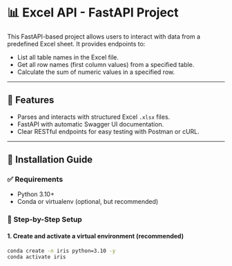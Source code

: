 # 📊 Excel API - FastAPI Project

This FastAPI-based project allows users to interact with data from a predefined Excel sheet. It provides endpoints to:

- List all table names in the Excel file.
- Get all row names (first column values) from a specified table.
- Calculate the sum of numeric values in a specified row.

---

## 🚀 Features

- Parses and interacts with structured Excel `.xlsx` files.
- FastAPI with automatic Swagger UI documentation.
- Clear RESTful endpoints for easy testing with Postman or cURL.

---

## 🔧 Installation Guide


### ✅ Requirements

- Python 3.10+
- Conda or virtualenv (optional, but recommended)

### 🔁 Step-by-Step Setup

#### 1.  Create and activate a virtual environment (recommended)
```bash
conda create -n iris python=3.10 -y
conda activate iris


